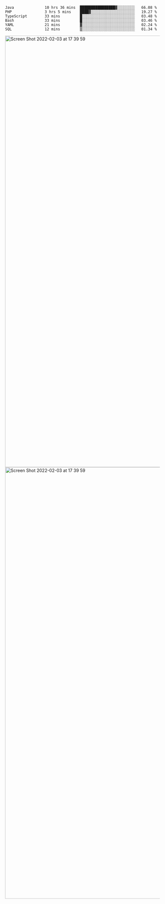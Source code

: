 <!--START_SECTION:waka-->

```text
Java              10 hrs 36 mins  ████████████████▓░░░░░░░░   66.08 %
PHP               3 hrs 5 mins    ████▓░░░░░░░░░░░░░░░░░░░░   19.27 %
TypeScript        33 mins         █░░░░░░░░░░░░░░░░░░░░░░░░   03.48 %
Bash              33 mins         █░░░░░░░░░░░░░░░░░░░░░░░░   03.46 %
YAML              21 mins         ▓░░░░░░░░░░░░░░░░░░░░░░░░   02.24 %
SQL               12 mins         ▒░░░░░░░░░░░░░░░░░░░░░░░░   01.34 %
```

<!--END_SECTION:waka-->

<img width="1400" alt="Screen Shot 2022-02-03 at 17 39 59" src="https://user-images.githubusercontent.com/45716542/152387304-f2b60485-53a6-4f4b-a818-5cefb1b0c0ae.png">
<img width="1400" alt="Screen Shot 2022-02-03 at 17 39 59" src="https://user-images.githubusercontent.com/45716542/152387273-ea5cdf21-2a45-44da-8bef-00c1763b1d42.png">
